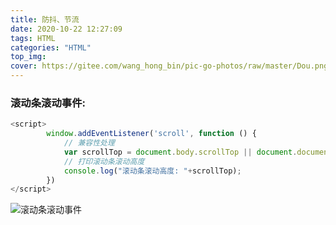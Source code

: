 ```yaml
---
title: 防抖、节流
date: 2020-10-22 12:27:09
tags: HTML
categories: "HTML"
top_img: 
cover: https://gitee.com/wang_hong_bin/pic-go-photos/raw/master/Dou.png
---
```


### 滚动条滚动事件:

```javascript
<script>
        window.addEventListener('scroll', function () {
            // 兼容性处理
    		var scrollTop = document.body.scrollTop || document.documentElement.scrollTop;
            // 打印滚动条滚动高度
    		console.log("滚动条滚动高度: "+scrollTop);
        })
</script>
```



![滚动条滚动事件](https://img-blog.csdnimg.cn/20201022131337206.gif#pic_center)